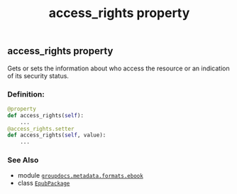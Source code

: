 ﻿---
title: access_rights property
second_title: GroupDocs.Metadata for Python via .NET API References
description: 
type: docs
url: /python-net/groupdocs.metadata.formats.ebook/epubpackage/access_rights/
is_root: false
weight: 110
---

## access_rights property


Gets or sets the information about who access the resource or an indication of its security status.
### Definition:
```python
@property
def access_rights(self):
    ...
@access_rights.setter
def access_rights(self, value):
    ...
```

### See Also
* module [`groupdocs.metadata.formats.ebook`](../../)
* class [`EpubPackage`](/metadata/python-net/groupdocs.metadata.formats.ebook/epubpackage)
